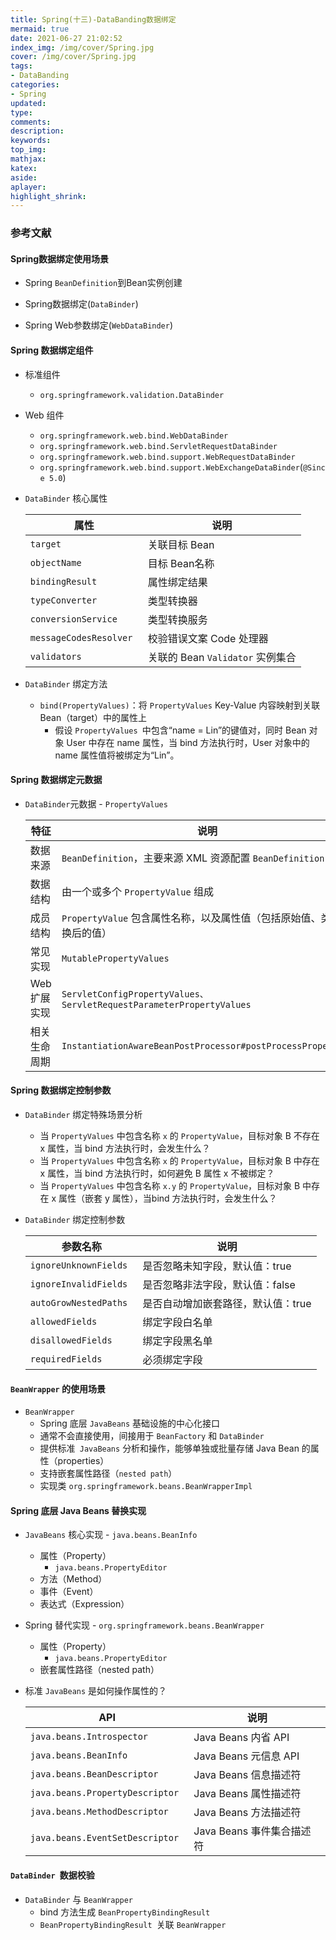 ```yaml
---
title: Spring(十三)-DataBanding数据绑定
mermaid: true
date: 2021-06-27 21:02:52
index_img: /img/cover/Spring.jpg
cover: /img/cover/Spring.jpg
tags:
- DataBanding
categories:
- Spring
updated:
type:
comments:
description:
keywords:
top_img:
mathjax:
katex:
aside:
aplayer:
highlight_shrink:
---
```


### 参考文献

#### Spring数据绑定使用场景

* Spring `BeanDefinition`到Bean实例创建

* Spring数据绑定(`DataBinder`)

* Spring Web参数绑定(`WebDataBinder`)

#### Spring 数据绑定组件  

* 标准组件
  * `org.springframework.validation.DataBinder`
* Web 组件
  * `org.springframework.web.bind.WebDataBinder`
  * `org.springframework.web.bind.ServletRequestDataBinder`
  * `org.springframework.web.bind.support.WebRequestDataBinder`
  * `org.springframework.web.bind.support.WebExchangeDataBinder`(`@Since 5.0`)

* `DataBinder` 核心属性  

  | 属性                    | 说明                             |
  | ----------------------- | -------------------------------- |
  | `target `               | 关联目标 Bean                    |
  | `objectName `           | 目标 Bean名称                    |
  | `bindingResult `        | 属性绑定结果                     |
  | `typeConverter`         | 类型转换器                       |
  | `conversionService `    | 类型转换服务                     |
  | `messageCodesResolver ` | 校验错误文案 Code 处理器         |
  | `validators`            | 关联的 Bean `Validator` 实例集合 |

* `DataBinder` 绑定方法  
  * `bind(PropertyValues)`：将 `PropertyValues` Key-Value 内容映射到关联 Bean（target）中的属性上
    *  假设 `PropertyValues `中包含“name = Lin”的键值对，同时 Bean 对象 User 中存在 name
      属性，当 bind 方法执行时，User 对象中的 name 属性值将被绑定为“Lin”。  

#### Spring 数据绑定元数据  

* `DataBinder`元数据 - `PropertyValues`  

  | 特征         | 说明                                                         |
  | ------------ | ------------------------------------------------------------ |
  | 数据来源     | `BeanDefinition`，主要来源 XML 资源配置 `BeanDefinition`     |
  | 数据结构     | 由一个或多个 `PropertyValue` 组成                            |
  | 成员结构     | `PropertyValue` 包含属性名称，以及属性值（包括原始值、类型转换后的值） |
  | 常见实现     | `MutablePropertyValues`                                      |
  | Web 扩展实现 | `ServletConfigPropertyValues、ServletRequestParameterPropertyValues` |
  | 相关生命周期 | `InstantiationAwareBeanPostProcessor#postProcessProperties`  |

#### Spring 数据绑定控制参数  

* `DataBinder` 绑定特殊场景分析
  * 当 `PropertyValues` 中包含名称 `x` 的 `PropertyValue`，目标对象 B 不存在 x 属性，当 bind 方法执行时，会发生什么？
  * 当 `PropertyValues` 中包含名称 `x` 的 `PropertyValue`，目标对象 B 中存在 x 属性，当 bind 方法执行时，如何避免 B 属性 x 不被绑定？
  * 当 `PropertyValues` 中包含名称 `x.y` 的 `PropertyValue`，目标对象 B 中存在 x 属性（嵌套 y 属性），当bind 方法执行时，会发生什么？  

* `DataBinder` 绑定控制参数  

  | 参数名称               | 说明                               |
  | ---------------------- | ---------------------------------- |
  | `ignoreUnknownFields ` | 是否忽略未知字段，默认值：true     |
  | `ignoreInvalidFields ` | 是否忽略非法字段，默认值：false    |
  | `autoGrowNestedPaths`  | 是否自动增加嵌套路径，默认值：true |
  | `allowedFields `       | 绑定字段白名单                     |
  | `disallowedFields `    | 绑定字段黑名单                     |
  | `requiredFields `      | 必须绑定字段                       |

#### `BeanWrapper` 的使用场景  

* `BeanWrapper`
  * Spring 底层 `JavaBeans` 基础设施的中心化接口
  * 通常不会直接使用，间接用于 `BeanFactory` 和 `DataBinder`
  *  提供标准` JavaBeans` 分析和操作，能够单独或批量存储 Java Bean 的属性（properties）
  * 支持嵌套属性路径（`nested path`）
  * 实现类 `org.springframework.beans.BeanWrapperImpl  `

#### Spring 底层 Java Beans 替换实现  

* `JavaBeans` 核心实现 - `java.beans.BeanInfo`
  * 属性（Property）
    * `java.beans.PropertyEditor`
  * 方法（Method）
  * 事件（Event）
  * 表达式（Expression）
* Spring 替代实现 - `org.springframework.beans.BeanWrapper`
  * 属性（Property）
    * `java.beans.PropertyEditor`
  * 嵌套属性路径（nested path）  

* 标准 `JavaBeans` 是如何操作属性的？  

  | API                              | 说明                      |
  | -------------------------------- | ------------------------- |
  | `java.beans.Introspector`        | Java Beans 内省 API       |
  | `java.beans.BeanInfo`            | Java Beans 元信息 API     |
  | `java.beans.BeanDescriptor`      | Java Beans 信息描述符     |
  | `java.beans.PropertyDescriptor ` | Java Beans 属性描述符     |
  | `java.beans.MethodDescriptor `   | Java Beans 方法描述符     |
  | `java.beans.EventSetDescriptor`  | Java Beans 事件集合描述符 |

#### `DataBinder `数据校验  

* `DataBinder` 与 `BeanWrapper`
  * bind 方法生成 `BeanPropertyBindingResult`
  * `BeanPropertyBindingResult `关联 `BeanWrapper `
